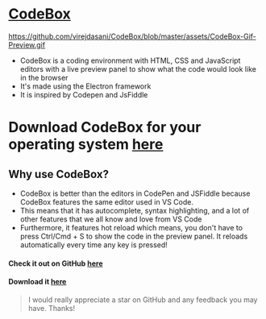 <!-- ![Github All Releases](https://img.shields.io/github/downloads/virejdasani/codebox/total.svg) -->
# [CodeBox](https://virejdasani.github.io/CodeBox/)
<!-- ![CodeBox-Preview](https://dev-to-uploads.s3.amazonaws.com/uploads/articles/hxnzeq390mx60u4ty28c.png) -->
https://github.com/virejdasani/CodeBox/blob/master/assets/CodeBox-Gif-Preview.gif

- CodeBox is a coding environment with HTML, CSS and JavaScript editors with a live preview panel to show what the code would look like in the browser
- It's made using the Electron framework
- It is inspired by Codepen and JsFiddle

# Download CodeBox for your operating system [here](https://github.com/virejdasani/CodeBox/releases) 

## Why use CodeBox?
- CodeBox is better than the editors in CodePen and JSFiddle because CodeBox features the same editor used in VS Code.
- This means that it has autocomplete, syntax highlighting, and a lot of other features that we all know and love from VS Code
- Furthermore, it features hot reload which means, you don't have to press Ctrl/Cmd + S to show the code in the preview panel. It reloads automatically every time any key is pressed!

#### Check it out on GitHub [here](https://github.com/virejdasani/CodeBox)

#### Download it [here](https://github.com/virejdasani/CodeBox/releases/tag/v1.0.0)

> I would really appreciate a star on GitHub and any feedback you may have. Thanks!
